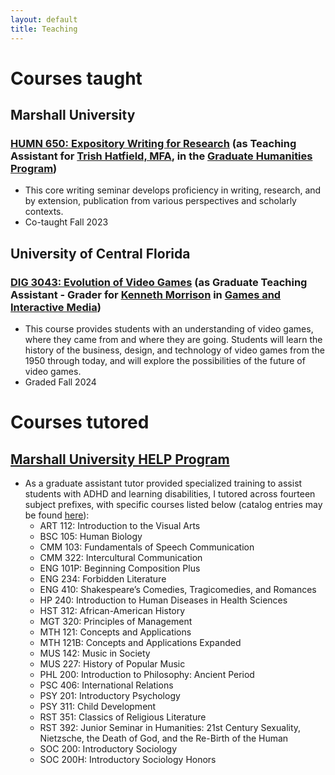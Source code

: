 ```yaml
---
layout: default
title: Teaching
---
```


# Courses taught
## Marshall University
### [HUMN 650: Expository Writing for Research](https://catalog.marshall.edu/graduate/courses-az/humn/) (as Teaching Assistant for [Trish Hatfield, MFA](https://www.marshall.edu/graduatehumanities/hatfield/), in the [Graduate Humanities Program](https://www.marshall.edu/graduatehumanities/))
- This core writing seminar develops proficiency in writing, research, and by extension, publication from various perspectives and scholarly contexts.
- Co-taught Fall 2023

## University of Central Florida
### [DIG 3043: Evolution of Video Games](https://www.ucf.edu/catalog/undergraduate/#/courses/SkettcyOiO?bc=true&bcCurrent=DIG3043%20-%20Evolution%20of%20Video%20Games&bcGroup=DIG%20-%20Digital%20Media&bcItemType=courses) (as Graduate Teaching Assistant - Grader for [Kenneth Morrison](https://communication.ucf.edu/person/kenneth-morrison/) in [Games and Interactive Media](https://communication.ucf.edu/games-and-interactive-media/))
- This course provides students with an understanding of video games, where they came from and where they are going. Students will learn the history of the business, design, and technology of video games from the 1950 through today, and will explore the possibilities of the future of video games.
- Graded Fall 2024

# Courses tutored
## [Marshall University HELP Program](https://www.marshall.edu/help/)
- As a graduate assistant tutor provided specialized training to assist students with ADHD and learning disabilities, I tutored across fourteen subject prefixes, with specific courses listed below (catalog entries may be found [here](https://catalog.marshall.edu/undergraduate/courses-az/)):
    - ART 112: Introduction to the Visual Arts
    - BSC 105: Human Biology
    - CMM 103: Fundamentals of Speech Communication
    - CMM 322: Intercultural Communication
    - ENG 101P: Beginning Composition Plus
    - ENG 234: Forbidden Literature
    - ENG 410: Shakespeare’s Comedies, Tragicomedies, and Romances
    - HP 240: Introduction to Human Diseases in Health Sciences
    - HST 312: African-American History
    - MGT 320: Principles of Management
    - MTH 121: Concepts and Applications
    - MTH 121B: Concepts and Applications Expanded
    - MUS 142: Music in Society
    - MUS 227: History of Popular Music
    - PHL 200: Introduction to Philosophy: Ancient Period
    - PSC 406: International Relations
    - PSY 201: Introductory Psychology
    - PSY 311: Child Development
    - RST 351: Classics of Religious Literature
    - RST 392: Junior Seminar in Humanities: 21st Century Sexuality, Nietzsche, the Death of God, and the Re-Birth of the Human
    - SOC 200: Introductory Sociology
    - SOC 200H: Introductory Sociology Honors

